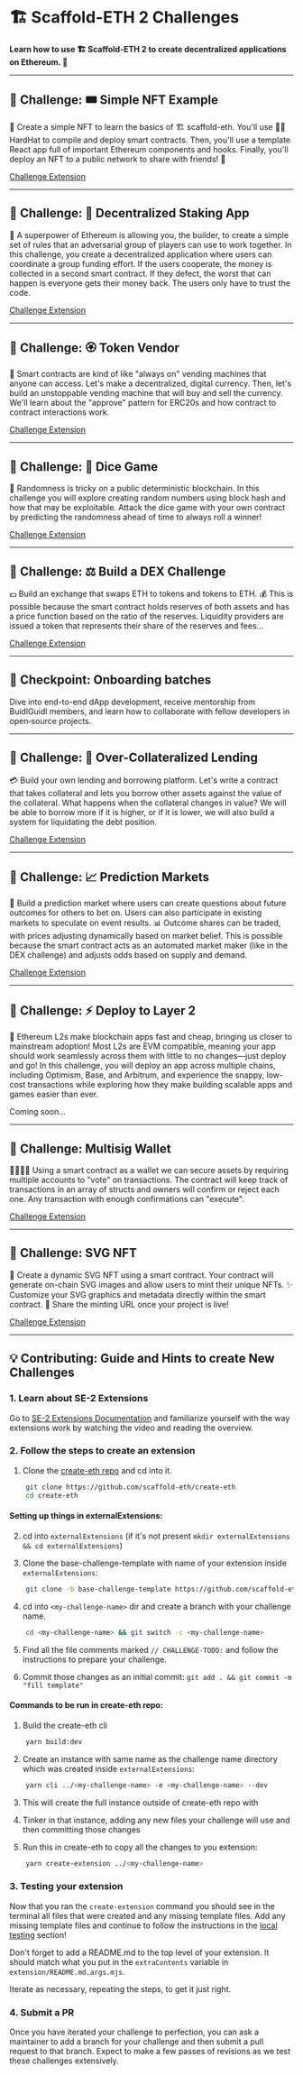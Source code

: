 # 🏗 Scaffold-ETH 2 Challenges

**Learn how to use 🏗 Scaffold-ETH 2 to create decentralized applications on Ethereum. 🚀**

---

## 🚩 Challenge: 🎟 Simple NFT Example

🎫 Create a simple NFT to learn the basics of 🏗 scaffold-eth. You'll use 👷‍♀️ HardHat to compile and deploy smart contracts. Then, you'll use a template React app full of important Ethereum components and hooks. Finally, you'll deploy an NFT to a public network to share with friends! 🚀

[Challenge Extension](https://github.com/scaffold-eth/se-2-challenges/tree/challenge-simple-nft-example)

---

## 🚩 Challenge: 🔏 Decentralized Staking App

🦸 A superpower of Ethereum is allowing you, the builder, to create a simple set of rules that an adversarial group of players can use to work together. In this challenge, you create a decentralized application where users can coordinate a group funding effort. If the users cooperate, the money is collected in a second smart contract. If they defect, the worst that can happen is everyone gets their money back. The users only have to trust the code.

[Challenge Extension](https://github.com/scaffold-eth/se-2-challenges/tree/challenge-decentralized-staking)

---

## 🚩 Challenge: 🏵 Token Vendor

🤖 Smart contracts are kind of like "always on" vending machines that anyone can access. Let's make a decentralized, digital currency. Then, let's build an unstoppable vending machine that will buy and sell the currency. We'll learn about the "approve" pattern for ERC20s and how contract to contract interactions work.

[Challenge Extension](https://github.com/scaffold-eth/se-2-challenges/tree/challenge-token-vendor)

---

## 🚩 Challenge: 🎲 Dice Game

🎰 Randomness is tricky on a public deterministic blockchain. In this challenge you will explore creating random numbers using block hash and how that may be exploitable. Attack the dice game with your own contract by predicting the randomness ahead of time to always roll a winner!

[Challenge Extension](https://github.com/scaffold-eth/se-2-challenges/tree/challenge-dice-game)

---

## 🚩 Challenge: ⚖️ Build a DEX Challenge

💵 Build an exchange that swaps ETH to tokens and tokens to ETH. 💰 This is possible because the smart contract holds reserves of both assets and has a price function based on the ratio of the reserves. Liquidity providers are issued a token that represents their share of the reserves and fees...

[Challenge Extension](https://github.com/scaffold-eth/se-2-challenges/tree/challenge-dex)

---

## 🎉 Checkpoint: Onboarding batches

Dive into end-to-end dApp development, receive mentorship from BuidlGuidl members, and learn how to collaborate with fellow developers in open‑source projects.

---

## 🚩 Challenge: 🌽 Over-Collateralized Lending

💳 Build your own lending and borrowing platform. Let's write a contract that takes collateral and lets you borrow other assets against the value of the collateral. What happens when the collateral changes in value? We will be able to borrow more if it is higher, or if it is lower, we will also build a system for liquidating the debt position.

[Challenge Extension](https://github.com/scaffold-eth/se-2-challenges/tree/challenge-over-collateralized-lending)

---

## 🚩 Challenge: 📈 Prediction Markets

🔮 Build a prediction market where users can create questions about future outcomes for others to bet on. Users can also participate in existing markets to speculate on event results. 📊 Outcome shares can be traded, with prices adjusting dynamically based on market belief. This is possible because the smart contract acts as an automated market maker (like in the DEX challenge) and adjusts odds based on supply and demand.

[Challenge Extension](https://github.com/scaffold-eth/se-2-challenges/tree/challenge-prediction-markets)

---

## 🚩 Challenge: ⚡ Deploy to Layer 2

🚀 Ethereum L2s make blockchain apps fast and cheap, bringing us closer to mainstream adoption! Most L2s are EVM compatible, meaning your app should work seamlessly across them with little to no changes—just deploy and go! In this challenge, you will deploy an app across multiple chains, including Optimism, Base, and Arbitrum, and experience the snappy, low-cost transactions while exploring how they make building scalable apps and games easier than ever.

Coming soon...

---

## 🚩 Challenge: Multisig Wallet

👩‍👩‍👧‍👧 Using a smart contract as a wallet we can secure assets by requiring multiple accounts to "vote" on transactions. The contract will keep track of transactions in an array of structs and owners will confirm or reject each one. Any transaction with enough confirmations can "execute".

[Challenge Extension](https://github.com/scaffold-eth/se-2-challenges/tree/challenge-multisig)

---

## 🚩 Challenge: SVG NFT

🎨 Create a dynamic SVG NFT using a smart contract. Your contract will generate on-chain SVG images and allow users to mint their unique NFTs. ✨ Customize your SVG graphics and metadata directly within the smart contract. 🚀 Share the minting URL once your project is live!

[Challenge Extension](https://github.com/scaffold-eth/se-2-challenges/tree/challenge-svg-nft)

---

## 💡 Contributing: Guide and Hints to create New Challenges

### 1. Learn about SE-2 Extensions

Go to [SE-2 Extensions Documentation](https://docs.scaffoldeth.io/extensions/createExtensions) and familiarize yourself with the way extensions work by watching the video and reading the overview.

### 2. Follow the steps to create an extension

1. Clone the [create-eth repo](https://github.com/scaffold-eth/create-eth) and cd into it.

```bash
    git clone https://github.com/scaffold-eth/create-eth
    cd create-eth
```

#### Setting up things in externalExtensions:

2. cd into `externalExtensions` (if it's not present `mkdir externalExtensions && cd externalExtensions`)

3. Clone the base-challenge-template with name of your extension inside `externalExtensions`:

```bash
    git clone -b base-challenge-template https://github.com/scaffold-eth/se-2-challenges.git <my-challenge-name>
```

4. cd into `<my-challenge-name>` dir and create a branch with your challenge name.

```bash
    cd <my-challenge-name> && git switch -c <my-challenge-name>
```

5. Find all the file comments marked `// CHALLENGE-TODO:` and follow the instructions to prepare your challenge.

6. Commit those changes as an initial commit: `git add . && git commit -m "fill template"`

#### Commands to be run in create-eth repo:

1. Build the create-eth cli

```bash
    yarn build:dev
```

2. Create an instance with same name as the challenge name directory which was created inside `externalExtensions`:

```bash
    yarn cli ../<my-challenge-name> -e <my-challenge-name> --dev
```

3. This will create the full instance outside of create-eth repo with <my-challenge-name>

4. Tinker in that instance, adding any new files your challenge will use and then committing those changes

5. Run this in create-eth to copy all the changes to you extension:

```bash
    yarn create-extension ../<my-challenge-name>
```

### 3. Testing your extension

Now that you ran the `create-extension` command you should see in the terminal all files that were created and any missing template files. Add any missing template files and continue to follow the instructions in the [local testing](https://docs.scaffoldeth.io/extensions/createExtensions#local-testing) section!

Don't forget to add a README.md to the top level of your extension. It should match what you put in the `extraContents` variable in `extension/README.md.args.mjs`.

Iterate as necessary, repeating the steps, to get it just right.

### 4. Submit a PR

Once you have iterated your challenge to perfection, you can ask a maintainer to add a branch for your challenge and then submit a pull request to that branch. Expect to make a few passes of revisions as we test these challenges extensively.

